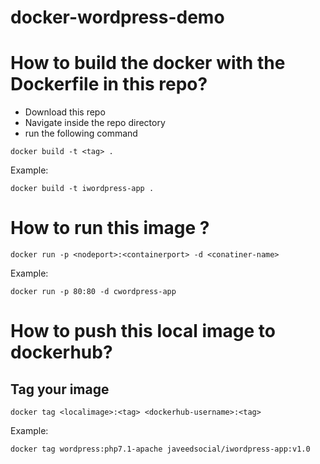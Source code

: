 # docker-wordpress-demo
# How to build the docker with the Dockerfile in this repo?
* Download this repo 
* Navigate inside the repo directory 
* run the following command 

```
docker build -t <tag> .
```
Example:
```
docker build -t iwordpress-app . 
```

# How to run this image ?
```
docker run -p <nodeport>:<containerport> -d <conatiner-name>
```
Example:
```
docker run -p 80:80 -d cwordpress-app 
```

# How to push this local image to dockerhub?

## Tag your image
```
docker tag <localimage>:<tag> <dockerhub-username>:<tag>
```

Example:
```
docker tag wordpress:php7.1-apache javeedsocial/iwordpress-app:v1.0
```
